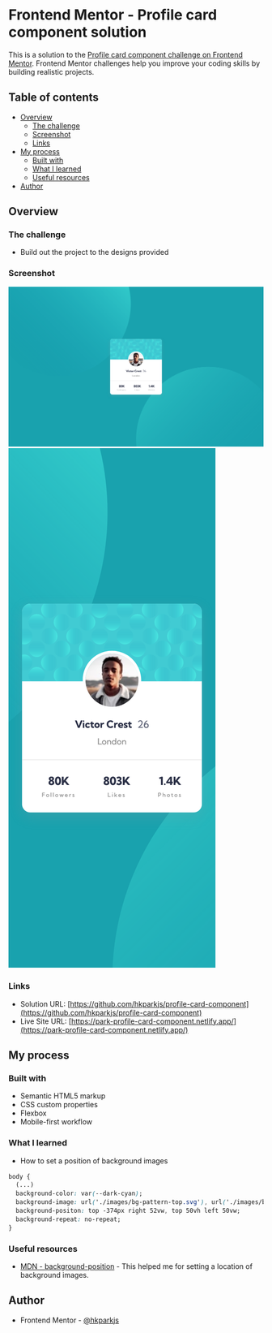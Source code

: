 # Frontend Mentor - Profile card component solution

This is a solution to the [Profile card component challenge on Frontend Mentor](https://www.frontendmentor.io/challenges/profile-card-component-cfArpWshJ). Frontend Mentor challenges help you improve your coding skills by building realistic projects. 

## Table of contents

- [Overview](#overview)
  - [The challenge](#the-challenge)
  - [Screenshot](#screenshot)
  - [Links](#links)
- [My process](#my-process)
  - [Built with](#built-with)
  - [What I learned](#what-i-learned)
  - [Useful resources](#useful-resources)
- [Author](#author)

## Overview

### The challenge

- Build out the project to the designs provided

### Screenshot

![](./screenshot-desktop.png)
![](./screenshot-mobile.png)


### Links

- Solution URL: [https://github.com/hkparkjs/profile-card-component](https://github.com/hkparkjs/profile-card-component)
- Live Site URL: [https://park-profile-card-component.netlify.app/](https://park-profile-card-component.netlify.app/)

## My process

### Built with

- Semantic HTML5 markup
- CSS custom properties
- Flexbox
- Mobile-first workflow

### What I learned

- How to set a position of background images
```css
body {
  (...)
  background-color: var(--dark-cyan);
  background-image: url('./images/bg-pattern-top.svg'), url('./images/bg-pattern-bottom.svg');
  background-positon: top -374px right 52vw, top 50vh left 50vw;
  background-repeat: no-repeat;
}
```

### Useful resources

- [MDN - background-position](https://developer.mozilla.org/en-US/docs/Web/CSS/background-position) - This helped me for setting a location of background images.

## Author

- Frontend Mentor - [@hkparkjs](https://www.frontendmentor.io/profile/hkparkjs)